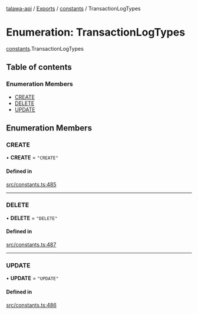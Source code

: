 [talawa-api](../README.md) / [Exports](../modules.md) / [constants](../modules/constants.md) / TransactionLogTypes

# Enumeration: TransactionLogTypes

[constants](../modules/constants.md).TransactionLogTypes

## Table of contents

### Enumeration Members

- [CREATE](constants.TransactionLogTypes.md#create)
- [DELETE](constants.TransactionLogTypes.md#delete)
- [UPDATE](constants.TransactionLogTypes.md#update)

## Enumeration Members

### CREATE

• **CREATE** = ``"CREATE"``

#### Defined in

[src/constants.ts:485](https://github.com/PalisadoesFoundation/talawa-api/blob/fcc2f8f/src/constants.ts#L485)

___

### DELETE

• **DELETE** = ``"DELETE"``

#### Defined in

[src/constants.ts:487](https://github.com/PalisadoesFoundation/talawa-api/blob/fcc2f8f/src/constants.ts#L487)

___

### UPDATE

• **UPDATE** = ``"UPDATE"``

#### Defined in

[src/constants.ts:486](https://github.com/PalisadoesFoundation/talawa-api/blob/fcc2f8f/src/constants.ts#L486)
